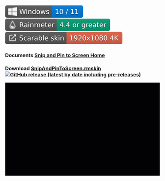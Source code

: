 [![Windows](https://raw.githubusercontent.com/nek7u/Snip-and-Pin-to-Screen/master/w/images/misc/badge-windows10-11.svg)](#) [![Rainmeter](https://raw.githubusercontent.com/nek7u/Snip-and-Pin-to-Screen/main/w/images/misc/badge-rainmeter44gt.svg)](https://www.rainmeter.net/) [![](https://raw.githubusercontent.com/nek7u/Snip-and-Pin-to-Screen/main/w/images/misc/badge-scalableskin.svg)](#) 


### Documents [Snip and Pin to Screen Home](https://github.com/nek7u/Snip-and-Pin-to-Screen/wiki)  
### Download [SnipAndPinToScreen.rmskin](https://github.com/nek7u/Snip-and-Pin-to-Screen/releases/latest/download/SnipAndPinToScreen.rmskin) [![GitHub release (latest by date including pre-releases)](https://img.shields.io/github/v/release/nek7u/Snip-and-Pin-to-Screen?include_prereleases&label=Snip%20and%20Pin%20to%20Screen&style=social)](https://github.com/nek7u/Snip-and-Pin-to-Screen/releases/latest/download/SnipAndPinToScreen.rmskin) 

![preview](https://raw.githubusercontent.com/nek7u/Snip-and-Pin-to-Screen/main/w/images/home/preview.gif)
